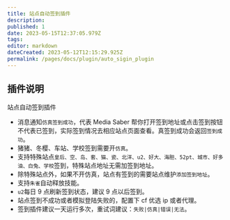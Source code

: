 ```yaml
---
title: 站点自动签到插件
description:
published: 1
date: 2023-05-15T12:37:05.979Z
tags:
editor: markdown
dateCreated: 2023-05-12T12:15:29.925Z
permalink: /pages/docs/plugin/auto_sigin_plugin
---
```


## 插件说明

站点自动签到插件

- 消息通知`仿真签到成功`，代表 Media Saber 帮你打开签到地址或点击签到按钮不代表已签到，实际签到情况去相应站点页面查看。真签到成功会返回`签到成功`。
- 猪猪、冬樱、车站、学校签到需要开`仿真`。
- 支持特殊站点`皇后、空、岛、套、猫、瓷、北洋、u2、好大、海胆、52pt、城市、好多油、白兔、学校`签到，特殊站点地址无需加签到地址。
- 除特殊站点外，如果不开仿真，站点有签到的需要站点维护`添加签到地址`。
- 支持`朱雀`自动释放技能。
- `u2`每日 9 点刷新签到状态，建议 9 点以后签到。
- 站点签到不成功或者模拟登陆失败的，配置下 cf 优选 ip 或者代理。
- 签到插件建议一天运行多次，重试词建议：`失败|仿真|错误|无法`。
